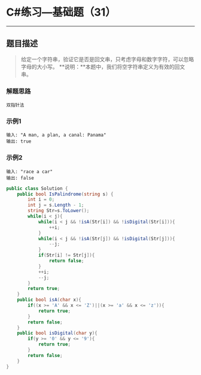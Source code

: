 #  C#练习—基础题（31）

***
##  题目描述
> 给定一个字符串，验证它是否是回文串，只考虑字母和数字字符，可以忽略字母的大小写。
> **说明：**本题中，我们将空字符串定义为有效的回文串。

### 解题思路
```
双指针法
```
### 示例1
```
输入: "A man, a plan, a canal: Panama"
输出: true
```
### 示例2
```
输入: "race a car"
输出: false
```
```C#
public class Solution {
    public bool IsPalindrome(string s) {
        int i = 0;
        int j = s.Length - 1;
        string Str=s.ToLower();
        while(i < j){
            while(i < j && !isA(Str[i]) && !isDigital(Str[i])){
                ++i;
            }
            while(i < j && !isA(Str[j]) && !isDigital(Str[j])){
                --j;
            }
            if(Str[i] != Str[j]){
                return false;
            }
            ++i;
            --j;
        }
        return true;
    }
    public bool isA(char x){
        if((x >= 'A' && x <= 'Z')||(x >= 'a' && x <= 'z')){
            return true;
        }
        return false;
    }
    public bool isDigital(char y){
        if(y >= '0' && y <= '9'){
            return true;
        }
        return false;
    }
}
```

